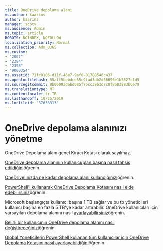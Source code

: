 ```yaml
---
title: OneDrive depolama alanı
ms.author: kaarins
author: kaarins
manager: scotv
ms.audience: Admin
ms.topic: article
ROBOTS: NOINDEX, NOFOLLOW
localization_priority: Normal
ms.collection: Adm_O365
ms.custom:
- "2007"
- "2384"
- "2398"
- "9000354"
ms.assetid: 71fc8106-d11f-46e7-9af0-81708546c437
ms.openlocfilehash: 55aff5bebdce35c9fad3db2d56696e1b5527c1d5
ms.sourcegitcommit: 0b06093dabd685f76cc39b1d7c0f8b03883b6e79
ms.translationtype: MT
ms.contentlocale: tr-TR
ms.lasthandoff: 10/25/2019
ms.locfileid: "37658313"
---
```

# <a name="manage-your-onedrive-storage"></a>OneDrive depolama alanınızı yönetme

OneDrive Depolama alanı genel Kiracı Kotası olarak sayılmaz. 

[OneDrive depolama alanının kullanıcı/plan başına nasıl tahsis edildiğini](https://docs.microsoft.com/office365/servicedescriptions/onedrive-for-business-service-description?redirectedfrom=MSDN#storage-space-per-user)öğrenin.

[OneDrive'ınızda ne kadar depolama alanı kullandığınızı](https://support.office.com/article/manage-your-onedrive-for-business-storage-31519161-059c-4764-b6f8-f5cd29f7fe68)öğrenin.

[PowerShell'i kullanarak OneDrive Depolama Kotasını nasıl elde edebilirsiniz](https://gallery.technet.microsoft.com/scriptcenter/OneDrive-for-Business-0cb45614)öğrenin.

Microsoft başlangıçta kullanıcı başına 1 TB sağlar ve bu tb yöneticileri kullanıcı başına en fazla 5 TB'ye kadar artırabilir. OneDrive kullanıcıları için varsayılan depolama alanını nasıl [ayarlayabilirsiniz](https://docs.microsoft.com/onedrive/set-default-storage-space)öğrenin.

[Belirli bir kullanıcının OneDrive depolama alanını nasıl değiştireceğinizi](https://docs.microsoft.com/onedrive/change-user-storage)öğrenin.

[Global Yöneticilerin PowerShell kullanan tüm kullanıcılar için OneDrive Depolama Kotasını nasıl ayarlayabildiğini](https://gallery.technet.microsoft.com/office/How-to-set-OneDrive-for-8b61365b)öğrenin.
  